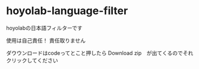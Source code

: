 # hoyolab-language-filter
hoyolabの日本語フィルターです

使用は自己責任！
責任取りません


ダウウンロードはcodeってとこと押したら Download zip　が出てくるのでそれクリックしてください
